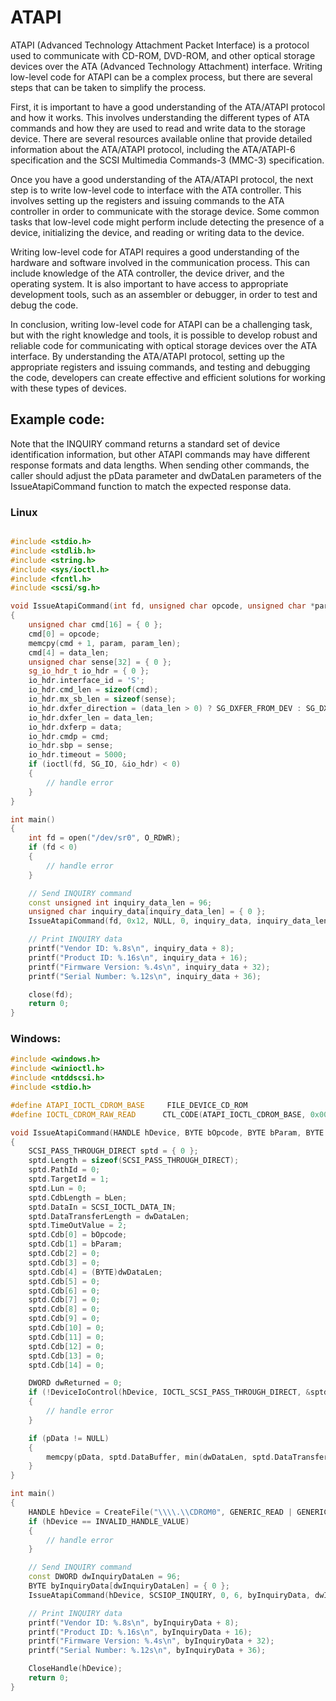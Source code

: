 # ATAPI

ATAPI (Advanced Technology Attachment Packet Interface) is a protocol used to communicate with CD-ROM, DVD-ROM, and other optical storage devices over the ATA (Advanced Technology Attachment) interface. Writing low-level code for ATAPI can be a complex process, but there are several steps that can be taken to simplify the process.

First, it is important to have a good understanding of the ATA/ATAPI protocol and how it works. This involves understanding the different types of ATA commands and how they are used to read and write data to the storage device. There are several resources available online that provide detailed information about the ATA/ATAPI protocol, including the ATA/ATAPI-6 specification and the SCSI Multimedia Commands-3 (MMC-3) specification.

Once you have a good understanding of the ATA/ATAPI protocol, the next step is to write low-level code to interface with the ATA controller. This involves setting up the registers and issuing commands to the ATA controller in order to communicate with the storage device. Some common tasks that low-level code might perform include detecting the presence of a device, initializing the device, and reading or writing data to the device.

Writing low-level code for ATAPI requires a good understanding of the hardware and software involved in the communication process. This can include knowledge of the ATA controller, the device driver, and the operating system. It is also important to have access to appropriate development tools, such as an assembler or debugger, in order to test and debug the code.

In conclusion, writing low-level code for ATAPI can be a challenging task, but with the right knowledge and tools, it is possible to develop robust and reliable code for communicating with optical storage devices over the ATA interface. By understanding the ATA/ATAPI protocol, setting up the appropriate registers and issuing commands, and testing and debugging the code, developers can create effective and efficient solutions for working with these types of devices.

## Example code:

Note that the INQUIRY command returns a standard set of device identification information, but other ATAPI commands may have different response formats and data lengths. When sending other commands, the caller should adjust the pData parameter and dwDataLen parameters of the IssueAtapiCommand function to match the expected response data.

### Linux

```C++

#include <stdio.h>
#include <stdlib.h>
#include <string.h>
#include <sys/ioctl.h>
#include <fcntl.h>
#include <scsi/sg.h>

void IssueAtapiCommand(int fd, unsigned char opcode, unsigned char *param, unsigned int param_len, unsigned char *data, unsigned int data_len)
{
    unsigned char cmd[16] = { 0 };
    cmd[0] = opcode;
    memcpy(cmd + 1, param, param_len);
    cmd[4] = data_len;
    unsigned char sense[32] = { 0 };
    sg_io_hdr_t io_hdr = { 0 };
    io_hdr.interface_id = 'S';
    io_hdr.cmd_len = sizeof(cmd);
    io_hdr.mx_sb_len = sizeof(sense);
    io_hdr.dxfer_direction = (data_len > 0) ? SG_DXFER_FROM_DEV : SG_DXFER_NONE;
    io_hdr.dxfer_len = data_len;
    io_hdr.dxferp = data;
    io_hdr.cmdp = cmd;
    io_hdr.sbp = sense;
    io_hdr.timeout = 5000;
    if (ioctl(fd, SG_IO, &io_hdr) < 0)
    {
        // handle error
    }
}

int main()
{
    int fd = open("/dev/sr0", O_RDWR);
    if (fd < 0)
    {
        // handle error
    }

    // Send INQUIRY command
    const unsigned int inquiry_data_len = 96;
    unsigned char inquiry_data[inquiry_data_len] = { 0 };
    IssueAtapiCommand(fd, 0x12, NULL, 0, inquiry_data, inquiry_data_len);

    // Print INQUIRY data
    printf("Vendor ID: %.8s\n", inquiry_data + 8);
    printf("Product ID: %.16s\n", inquiry_data + 16);
    printf("Firmware Version: %.4s\n", inquiry_data + 32);
    printf("Serial Number: %.12s\n", inquiry_data + 36);

    close(fd);
    return 0;
}
```

### Windows:

```C++
#include <windows.h>
#include <winioctl.h>
#include <ntddscsi.h>
#include <stdio.h>

#define ATAPI_IOCTL_CDROM_BASE     FILE_DEVICE_CD_ROM
#define IOCTL_CDROM_RAW_READ      CTL_CODE(ATAPI_IOCTL_CDROM_BASE, 0x000F, METHOD_OUT_DIRECT, FILE_READ_ACCESS)

void IssueAtapiCommand(HANDLE hDevice, BYTE bOpcode, BYTE bParam, BYTE bLen, BYTE* pData, DWORD dwDataLen)
{
    SCSI_PASS_THROUGH_DIRECT sptd = { 0 };
    sptd.Length = sizeof(SCSI_PASS_THROUGH_DIRECT);
    sptd.PathId = 0;
    sptd.TargetId = 1;
    sptd.Lun = 0;
    sptd.CdbLength = bLen;
    sptd.DataIn = SCSI_IOCTL_DATA_IN;
    sptd.DataTransferLength = dwDataLen;
    sptd.TimeOutValue = 2;
    sptd.Cdb[0] = bOpcode;
    sptd.Cdb[1] = bParam;
    sptd.Cdb[2] = 0;
    sptd.Cdb[3] = 0;
    sptd.Cdb[4] = (BYTE)dwDataLen;
    sptd.Cdb[5] = 0;
    sptd.Cdb[6] = 0;
    sptd.Cdb[7] = 0;
    sptd.Cdb[8] = 0;
    sptd.Cdb[9] = 0;
    sptd.Cdb[10] = 0;
    sptd.Cdb[11] = 0;
    sptd.Cdb[12] = 0;
    sptd.Cdb[13] = 0;
    sptd.Cdb[14] = 0;

    DWORD dwReturned = 0;
    if (!DeviceIoControl(hDevice, IOCTL_SCSI_PASS_THROUGH_DIRECT, &sptd, sizeof(SCSI_PASS_THROUGH_DIRECT), &sptd, sizeof(SCSI_PASS_THROUGH_DIRECT), &dwReturned, NULL))
    {
        // handle error
    }

    if (pData != NULL)
    {
        memcpy(pData, sptd.DataBuffer, min(dwDataLen, sptd.DataTransferLength));
    }
}

int main()
{
    HANDLE hDevice = CreateFile("\\\\.\\CDROM0", GENERIC_READ | GENERIC_WRITE, FILE_SHARE_READ | FILE_SHARE_WRITE, NULL, OPEN_EXISTING, 0, NULL);
    if (hDevice == INVALID_HANDLE_VALUE)
    {
        // handle error
    }

    // Send INQUIRY command
    const DWORD dwInquiryDataLen = 96;
    BYTE byInquiryData[dwInquiryDataLen] = { 0 };
    IssueAtapiCommand(hDevice, SCSIOP_INQUIRY, 0, 6, byInquiryData, dwInquiryDataLen);

    // Print INQUIRY data
    printf("Vendor ID: %.8s\n", byInquiryData + 8);
    printf("Product ID: %.16s\n", byInquiryData + 16);
    printf("Firmware Version: %.4s\n", byInquiryData + 32);
    printf("Serial Number: %.12s\n", byInquiryData + 36);

    CloseHandle(hDevice);
    return 0;
}
```



